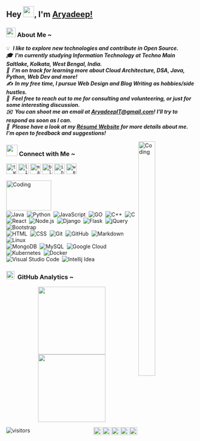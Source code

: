 <!-- Heading -->

## Hey <img src="https://github.com/TheDudeThatCode/TheDudeThatCode/blob/master/Assets/Hi.gif" width="29px">, I'm [Aryadeep!](https://AryadeepIT.github.io) 

<!-- About Me Section -->
### <img src="https://emojis.slackmojis.com/emojis/images/1531849430/4246/blob-sunglasses.gif?1531849430" width="25"/>&nbsp;**About Me** ~
💡 &nbsp;__*I like to explore new technologies and contribute in Open Source.\
🎓 &nbsp;I'm currently studying Information Technology at Techno Main Saltlake, Kolkata, West Bengal, India.\
🌱 &nbsp;I'm on track for learning more about Cloud Architecture, DSA, Java, Python, Web Dev and more!\
✍️ &nbsp;In my free time, I pursue Web Design and Blog Writing as hobbies/side hustles.\
💬 &nbsp;Feel free to reach out to me for consulting and volunteering, or just for some interesting discussion.\
✉️ &nbsp;You can shoot me an email at [AryadeepIT@gmail.com](mailto:aryadeepit@gmail.com)! I'll try to respond as soon as I can.\
📄 &nbsp;Please have a look at my [Résumé Website](https://AryadeepIT.github.io) for more details about me. I'm open to feedback and suggestions!*__

<!-- Right Side Image -->
<img alt="Coding" src="https://media1.giphy.com/media/HEPwfdu6T6svpPE1eN/giphy.gif?cid=ecf05e47pdquw7c7inxbcihpj3m9dyh2al5rp0d8brmfac8a&rid=giphy.gif&ct=s" width="30%" height="40%" align="right"/>

<!-- Contact Me Section -->
### <img src="https://media.giphy.com/media/LnQjpWaON8nhr21vNW/giphy.gif" width="30">&nbsp;**Connect with Me** ~

<a href="https://twitter.com/AryadeepIT"><code><img width="28px" src="https://img.icons8.com/color/48/000000/twitter--v2.png" title = "twitter"/></code></a>
<a href="https://www.linkedin.com/in/AryadeepIT"><code><img width="28px" src="https://cdn-icons-png.flaticon.com/512/2111/2111499.png" title = "linkedin"/></code></a>
<a href="mailto:aryadeepit@gmail.com"><code><img width="28px" src="https://cdn-icons-png.flaticon.com/512/5968/5968534.png" title = "mail"/></code></a>
<a href="http://dev.to/AryadeepIT"><code><img width="28px" src="https://cdn-icons-png.flaticon.com/512/2297/2297885.png" title = "blog"/></code></a>
<a href="https://www.instagram.com/AryadeepIT/"><code><img width="28px" src="https://cdn-icons-png.flaticon.com/512/1409/1409946.png" title = "instagram"/></code></a>
<a href="https://AryadeepIT.github.io"><code><img width="28px" src="https://cdn-icons-png.flaticon.com/512/431/431979.png" title = "website"/></code></a>
</br>

<!-- Tools Section -->

<img alt="Coding" src="https://media3.giphy.com/media/Q8xuJjjxQHHJdHn7gJ/giphy.gif?cid=ecf05e47aq8s3yvq85r3s0ct6ize4eohegxssj9cvedsho69&rid=giphy.gif&ct=s" width="120px" height="80px" align="left"/> <br/><br/><br/><br/>

![Java](https://img.shields.io/badge/-Java-05122A?style=flat&logo=Java)&nbsp;
![Python](https://img.shields.io/badge/-Python-05122A?style=flat&logo=python)&nbsp;
![JavaScript](https://img.shields.io/badge/-JavaScript-05122A?style=flat&logo=javascript)&nbsp;
![GO](https://img.shields.io/badge/-GO-05122A?style=flat&logo=GO&logoColor=A8B9CC)&nbsp;
![C++](https://img.shields.io/badge/-C++-05122A?style=flat&logo=C%2B%2B&logoColor=00599C)&nbsp;
![C](https://img.shields.io/badge/-C-05122A?style=flat&logo=C&logoColor=276DC3)\
![React](https://img.shields.io/badge/-React-05122A?style=flat&logo=react)&nbsp;
![Node.js](https://img.shields.io/badge/-Node.js-05122A?style=flat&logo=node.js)&nbsp;
![Django](https://img.shields.io/badge/-Django-05122A?style=flat&logo=django)&nbsp;
![Flask](https://img.shields.io/badge/-Flask-05122A?style=flat&logo=flask)&nbsp;
![jQuery](https://img.shields.io/badge/-jQuery-05122A?style=flat&logo=jQuery)&nbsp;
![Bootstrap](https://img.shields.io/badge/-Bootstrap-05122A?style=flat&logo=bootstrap&logoColor=563D7C)\
![HTML](https://img.shields.io/badge/-HTML-05122A?style=flat&logo=HTML5)&nbsp;
![CSS](https://img.shields.io/badge/-CSS-05122A?style=flat&logo=CSS3&logoColor=1572B6)&nbsp;
![Git](https://img.shields.io/badge/-Git-05122A?style=flat&logo=git)&nbsp;
![GitHub](https://img.shields.io/badge/-GitHub-05122A?style=flat&logo=github)&nbsp;
![Markdown](https://img.shields.io/badge/-Markdown-05122A?style=flat&logo=markdown)&nbsp;
![Linux](https://img.shields.io/badge/-Linux-05122A?style=flat&logo=Linux)\
![MongoDB](https://img.shields.io/badge/-MongoDB-05122A?style=flat&logo=MongoDB)&nbsp;
![MySQL](https://img.shields.io/badge/-MySQL-05122A?style=flat&logo=MySQL&logoColor=white)&nbsp;
![Google Cloud](https://img.shields.io/badge/-Google%20Cloud-05122A?style=flat&logo=Google+Cloud)&nbsp;
![Kubernetes](https://img.shields.io/badge/-Kubernetes-05122A?style=flat&logo=Kubernetes)&nbsp;
![Docker](https://img.shields.io/badge/-Docker-05122A?style=flat&logo=Docker)\
![Visual Studio Code](https://img.shields.io/badge/-Visual%20Studio%20Code-05122A?style=flat&logo=visual-studio-code&logoColor=007ACC)&nbsp;
![Intellij Idea](https://img.shields.io/badge/-Intellij%20Idea-05122A?style=flat&logo=intellijidea)

 
<!-- Github Analytics Section -->
### <img src = "https://i.pinimg.com/originals/65/c4/f4/65c4f452571be1261e9c623f7da488ac.gif" width="22px"> &nbsp;**GitHub Analytics** ~

<p align="center">
<a href="https://github.com/AryadeepIT">
  <img height="180em" src="https://github-readme-stats-eight-theta.vercel.app/api?username=AryadeepIT&show_icons=true&hide_border=true&theme=algolia&include_all_commits=true&count_private=true"/>
  <img height="180em" src="https://github-readme-stats-eight-theta.vercel.app/api/top-langs/?username=AryadeepIT&layout=compact&hide_border=true&langs_count=8&theme=algolia"/>
</a>
</p>

<!-- Visitor Count Section -->
	
  <img align="right" width="21px" src="https://emojis.slackmojis.com/emojis/images/1643514244/2124/android.png?1643514244" />
  <img align="right" width="21px" src="https://emojis.slackmojis.com/emojis/images/1643510969/49730/windows11.png?1643510969" />
  <img align="right" width="21px" src="https://emojis.slackmojis.com/emojis/images/1643514336/3094/rainbowapple.png?1643514336" />
  <img align="right" width="21px" src="https://emojis.slackmojis.com/emojis/images/1643514155/1159/ubuntu.png?1643514155" />
  <img align="right" width="21px" src="https://emojis.slackmojis.com/emojis/images/1643514939/9611/linux.png?1643514939" />

![visitors](https://visitor-badge.laobi.icu/badge?page_id=AryadeepIT.AryadeepIT)

